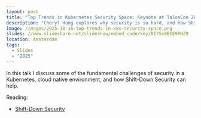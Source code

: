 ```yaml
---
layout: post
title: "Top Trends in Kubernetes Security Space: Keynote at TalosCon 2025"
description: "Cheryl Hung explores why security is so hard, and how Shift-Down security can help."
image: /images/2025-10-16-top-trends-in-k8s-security-space.png
slides: //www.slideshare.net/slideshow/embed_code/key/8I7Sx0BCE9RNZ9
location: Amsterdam
tags:
  - Slides
  - "2025"
---
```


In this talk I discuss some of the fundamental challenges of security in a Kubernetes, cloud native environment, and how Shift-Down Security can help.

Reading:
* [Shift-Down Security](https://github.com/kubernetes/sig-security/blob/main/sig-security-docs/papers/shift-down/shift-down-security.md)
